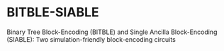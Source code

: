 # BITBLE-SIABLE
Binary Tree Block-Encoding (BITBLE) and Single Ancilla Block-Encoding (SIABLE): Two simulation-friendly block-encoding circuits
